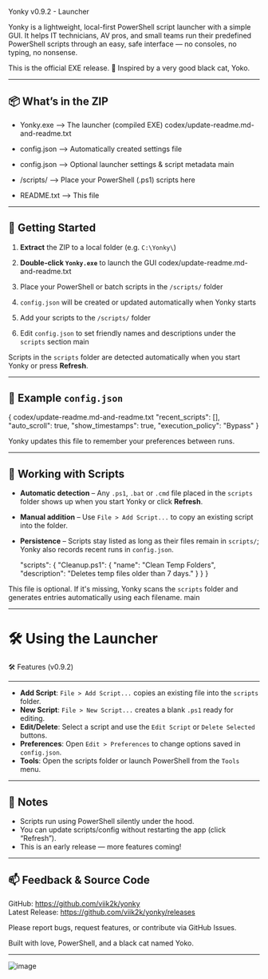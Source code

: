 
  Yonky v0.9.2 - Launcher


Yonky is a lightweight, local-first PowerShell script launcher with a simple GUI.
It helps IT technicians, AV pros, and small teams run their predefined PowerShell scripts
through an easy, safe interface — no consoles, no typing, no nonsense.

This is the official EXE release.
🖤 Inspired by a very good black cat, Yoko.

------------------------------
📦 What’s in the ZIP
------------------------------
- Yonky.exe             --> The launcher (compiled EXE)
 codex/update-readme.md-and-readme.txt
- config.json           --> Automatically created settings file

 - config.json           --> Optional launcher settings & script metadata
main
- /scripts/             --> Place your PowerShell (.ps1) scripts here
- README.txt            --> This file

------------------------------
🚀 Getting Started
------------------------------
1. **Extract** the ZIP to a local folder (e.g. `C:\Yonky\`)
2. **Double-click `Yonky.exe`** to launch the GUI
 codex/update-readme.md-and-readme.txt
3. Place your PowerShell or batch scripts in the `/scripts/` folder
4. `config.json` will be created or updated automatically when Yonky starts

3. Add your scripts to the `/scripts/` folder
4. Edit `config.json` to set friendly names and descriptions under the `scripts` section
 main

Scripts in the `scripts` folder are detected automatically when you start Yonky or press **Refresh**.

------------------------------
🧠 Example `config.json`
------------------------------
{
 codex/update-readme.md-and-readme.txt
  "recent_scripts": [],
  "auto_scroll": true,
  "show_timestamps": true,
  "execution_policy": "Bypass"
}

Yonky updates this file to remember your preferences between runs.

------------------------------
📃 Working with Scripts
------------------------------
* **Automatic detection** – Any `.ps1`, `.bat` or `.cmd` file placed in the `scripts` folder shows up when you start Yonky or click **Refresh**.
* **Manual addition** – Use `File > Add Script...` to copy an existing script into the folder.
* **Persistence** – Scripts stay listed as long as their files remain in `scripts/`; Yonky also records recent runs in `config.json`.


  "scripts": {
    "Cleanup.ps1": {
      "name": "Clean Temp Folders",
      "description": "Deletes temp files older than 7 days."
    }
  }
}

This file is optional. If it's missing, Yonky scans the `scripts` folder and
generates entries automatically using each filename.
 main

------------------------------

🛠 Using the Launcher
=======
🛠 Features (v0.9.2)


------------------------------
- **Add Script**: `File > Add Script...` copies an existing file into the `scripts` folder.
- **New Script**: `File > New Script...` creates a blank `.ps1` ready for editing.
- **Edit/Delete**: Select a script and use the `Edit Script` or `Delete Selected` buttons.
- **Preferences**: Open `Edit > Preferences` to change options saved in `config.json`.
- **Tools**: Open the scripts folder or launch PowerShell from the `Tools` menu.


------------------------------
📌 Notes
------------------------------
- Scripts run using PowerShell silently under the hood.
- You can update scripts/config without restarting the app (click “Refresh”).
- This is an early release — more features coming!

------------------------------
📫 Feedback & Source Code
------------------------------
GitHub: https://github.com/viik2k/yonky  
Latest Release: https://github.com/viik2k/yonky/releases  

Please report bugs, request features, or contribute via GitHub Issues.

Built with love, PowerShell, and a black cat named Yoko.

-------------------------------------
![image](https://github.com/user-attachments/assets/125dba38-2675-4bc1-89dc-f9ed5f1a70b9)
